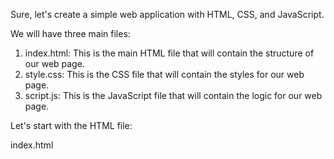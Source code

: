 Sure, let's create a simple web application with HTML, CSS, and JavaScript. 

We will have three main files:

1. index.html: This is the main HTML file that will contain the structure of our web page.
2. style.css: This is the CSS file that will contain the styles for our web page.
3. script.js: This is the JavaScript file that will contain the logic for our web page.

Let's start with the HTML file:

index.html
